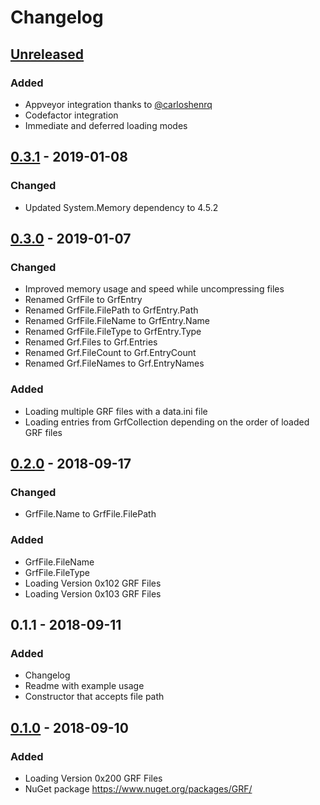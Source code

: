 # Changelog

## [Unreleased]
### Added
- Appveyor integration thanks to [@carloshenrq]( https://github.com/carloshenrq )
- Codefactor integration
- Immediate and deferred loading modes

## [0.3.1] - 2019-01-08
### Changed
- Updated System.Memory dependency to 4.5.2

## [0.3.0] - 2019-01-07
### Changed
- Improved memory usage and speed while uncompressing files
- Renamed GrfFile to GrfEntry
- Renamed GrfFile.FilePath to GrfEntry.Path
- Renamed GrfFile.FileName to GrfEntry.Name
- Renamed GrfFile.FileType to GrfEntry.Type
- Renamed Grf.Files to Grf.Entries
- Renamed Grf.FileCount to Grf.EntryCount
- Renamed Grf.FileNames to Grf.EntryNames

### Added
- Loading multiple GRF files with a data.ini file
- Loading entries from GrfCollection depending on the order of loaded GRF files

## [0.2.0] - 2018-09-17
### Changed
- GrfFile.Name to GrfFile.FilePath

### Added
- GrfFile.FileName
- GrfFile.FileType
- Loading Version 0x102 GRF Files
- Loading Version 0x103 GRF Files

## 0.1.1 - 2018-09-11
### Added
- Changelog
- Readme with example usage
- Constructor that accepts file path

## [0.1.0] - 2018-09-10
### Added
- Loading Version 0x200 GRF Files
- NuGet package https://www.nuget.org/packages/GRF/

[Unreleased]: https://github.com/arminherling/GRF/compare/v0.3.1...HEAD
[0.3.1]: https://github.com/arminherling/GRF/compare/v0.3.0...v0.3.1   
[0.3.0]: https://github.com/arminherling/GRF/compare/v0.2.0...v0.3.0   
[0.2.0]: https://github.com/arminherling/GRF/compare/v0.1.0...v0.2.0   
[0.1.0]: https://github.com/arminherling/GRF/compare/a3830e726675b4e4d8fb0c78fef82b898fbc7cb8...v0.1.0
